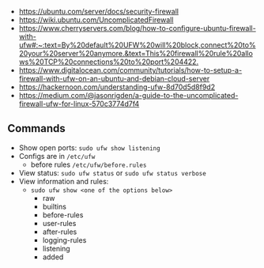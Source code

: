 - <https://ubuntu.com/server/docs/security-firewall>
- <https://wiki.ubuntu.com/UncomplicatedFirewall>
- <https://www.cherryservers.com/blog/how-to-configure-ubuntu-firewall-with-ufw#:~:text=By%20default%20UFW%20will%20block,connect%20to%20your%20server%20anymore.&text=This%20firewall%20rule%20allows%20TCP%20connections%20to%20port%204422.>
- <https://www.digitalocean.com/community/tutorials/how-to-setup-a-firewall-with-ufw-on-an-ubuntu-and-debian-cloud-server>
- https://hackernoon.com/understanding-ufw-8d70d5d8f9d2
- https://medium.com/@jasonrigden/a-guide-to-the-uncomplicated-firewall-ufw-for-linux-570c3774d7f4

## Commands

- Show open ports: `sudo ufw show listening`
- Configs are in `/etc/ufw`
  - before rules `/etc/ufw/before.rules`
- View status: `sudo ufw status` or `sudo ufw status verbose`
- View information and rules: 
  - `sudo ufw show <one of the options below>`
    - raw
    - builtins
    - before-rules
    - user-rules
    - after-rules
    - logging-rules
    - listening
    - added